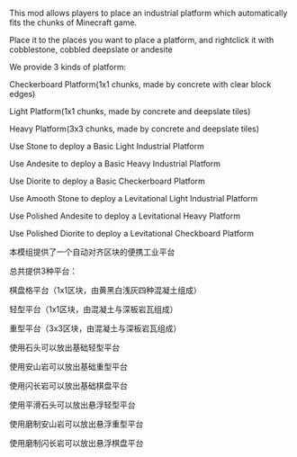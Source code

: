 This mod allows players to place an industrial platform which automatically fits the chunks of Minecraft game.

Place it to the places you want to place a platform, and rightclick it with cobblestone, cobbled deepslate or andesite

We provide 3 kinds of platform:

Checkerboard Platform(1x1 chunks, made by concrete with clear block edges)

Light Platform(1x1 chunks, made by concrete and deepslate tiles)

Heavy Platform(3x3 chunks, made by concrete and deepslate tiles)

Use Stone to deploy a Basic Light Industrial Platform

Use Andesite to deploy a Basic Heavy Industrial Platform

Use Diorite to deploy a Basic Checkerboard Platform

Use Amooth Stone to deploy a Levitational Light Industrial Platform

Use Polished Andesite to deploy a Levitational Heavy Platform

Use Polished Diorite to deploy a Levitational Checkboard Platform

本模组提供了一个自动对齐区块的便携工业平台

总共提供3种平台：

棋盘格平台（1x1区块，由黄黑白浅灰四种混凝土组成）

轻型平台（1x1区块，由混凝土与深板岩瓦组成）

重型平台（3x3区块，由混凝土与深板岩瓦组成）

使用石头可以放出基础轻型平台

使用安山岩可以放出基础重型平台

使用闪长岩可以放出基础棋盘平台

使用平滑石头可以放出悬浮轻型平台

使用磨制安山岩可以放出悬浮重型平台

使用磨制闪长岩可以放出悬浮棋盘平台